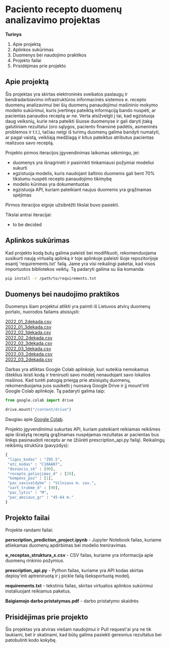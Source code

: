 # Paciento recepto duomenų analizavimo projektas

**Turinys**
1. Apie projektą
2. Aplinkos sukūrimas
3. Duomenys bei naudojimo praktikos
4. Projekto failai
5. Prisidėjimas prie projekto

## Apie projektą

Šis projektas yra skirtas elektroninės sveikatos paslaugų ir bendradarbiavimo infrastruktūros informacinės sistemos e. recepto duomenų analizavimui bei šių duomenų panaudojimui mašininio mokymo modelio sukūrimui, kuris įvertinęs pateiktą informąciją bando nuspėti, ar pacientas panaudos receptą ar ne. Verta atsižvelgti į tai, kad egzistuoja daug veiksnių, kurie nėra pateikti šiuose duomenyse ir gali daryti įtaką galutiniam rezultatui (oro sąlygos, paciento finansinė padėtis, asmeninės problemos ir t.t.), tačiau netgi iš turimų duomenų galima bandyti numatyti, ar pagal vaistą, veikliają medžiagą ir kitus pateiktus atributus pacientas realizuos savo receptą.

Projekto pirmos iteracijos įgyvendinimas laikomas sėkmingu, jei:
   - duomenys yra išnagrinėti ir pasirinkti tinkamiausi požymiai modeliui sukurti
   - egzistuoja modelis, kuris naudojant šaltinio duomenis gali bent 70% tikslumu nuspėti recepto panaudojimo tikimybę
   - modelio kūrimas yra dokumentuotas
   - egzistuoja API, kuriam pateikiant naujus duomenis yra grąžinamas spėjimas

Pirmos iteracijos eigoje užsibrėžti tikslai buvo pasiekti.

Tikslai antrai iteracijai:
   - to be decided

## Aplinkos sukūrimas

Kad projekto kodą butų galima paleisti bei modifikuoti, rekomenduojama susikurti naują virtualią aplinką ir toje aplinkoje paleisti šioje repozitorijoje esantį 'requirements.txt' failą. Jame yra visi reikalingi paketai, kad visos importuotos bibliotekos veiktų. Tą padaryti galima su šia komanda:

```bash
pip install -r /path/to/requirements.txt
```

## Duomenys bei naudojimo praktikos

Duomenys šiam projektui atlikti yra paimti iš Lietuvos atvirų duomenų portalo, nuorodos failams atsisiųsti:

[2022_01_2dekada.csv](https://data.gov.lt/dataset/2020/download/12649/espbi_OD_israsyti_receptai_2022_01_2dekada.csv)         
[2022_01_3dekada.csv](https://data.gov.lt/dataset/2020/download/12650/espbi_OD_israsyti_receptai_2022_01_3dekada.csv)  
[2022_02_1dekada.csv](https://data.gov.lt/dataset/2020/download/12651/espbi_OD_israsyti_receptai_2022_02_1dekada.csv)  
[2022_02_2dekada.csv](https://data.gov.lt/dataset/2020/download/12652/espbi_OD_israsyti_receptai_2022_02_2dekada.csv)  
[2022_02_3dekada.csv](https://data.gov.lt/dataset/2020/download/12653/espbi_OD_israsyti_receptai_2022_02_3dekada.csv)  
[2022_03_1dekada.csv](https://data.gov.lt/dataset/2020/download/12654/espbi_OD_israsyti_receptai_2022_03_1dekada.csv)   
[2022_03_2dekada.csv](https://data.gov.lt/dataset/2020/download/12655/espbi_OD_israsyti_receptai_2022_03_2dekada.csv)  
[2022_03_2dekada.csv](https://data.gov.lt/dataset/2020/download/12656/espbi_OD_israsyti_receptai_2022_03_3dekada.csv)


Darbas yra atliktas Google Colab aplinkoje, kuri suteikia nemokamus išteklius leisti kodą ir treniruoti savo modelį nenaudojant savo lokalios mašinos. Kad turėti patogią prieigą prie atsisiųstų duomenų, rekomenduojama juos susikelti į nuosavą Google Drive ir jį mount'inti Google Colab aplinkoje. Tą padaryti galima taip:

```python
from google.colab import drive

drive.mount("/content/drive")
```

Daugiau apie [Google Colab](https://colab.research.google.com). 

Projekto įgyvendinimui sukurtas API, kuriam pateikiant reikiamas reikšmes apie išrašytą receptą grąžinamas nuspėjamas rezultatas ar pacientas bus linkęs pasinaudoti receptu ar ne (žiūrėti prescription_api.py failą). Reikalingų reikšmių struktūra (pavyzdys):

```python
{    
 "ligos_kodas" : "Z95.5",                            
 "atc_kodas" : "C10AA07",     
 "dozuociu_sk" : [90],      
 "recepto_galiojimas_d" : [29],     
 "kompens_poz" : [1],      
 "pac_savivaldybe" : "Vilniaus m. sav.",      
 "vart_trukme_d" : [90],      
 "pac_lytis" : "M",      
 "pac_amziaus_gr" : "45-64 m."     
}
```

## Projekto failai

Projekte randami failai:

**perscription_prediction_project.ipynb** - Jupyter Notebook failas, kuriame atliekamas duomenų apdirbimas bei modelio treniravimas. 

**e_receptas_struktura_x.csv** - CSV failas, kuriame yra informacija apie duomenų rinkinio požymius.     

**prescription_api.py** - Python failas, kuriame yra API kodas skirtas deploy'inti aptreniruotą ir į pickle failą išeksportuotą modelį.  

**requirements.txt** - tekstinis failas, skirtas virtualios aplinkos sukūrimui instaliuojant reikiamus paketus.

**Baigiamojo darbo pristatymas.pdf** - darbo pristatymo skaidrės

## Prisidėjimas prie projekto

Šis projektas yra atviras viešam naudojimui ir Pull request'ai yra ne tik laukiami, bet ir skatinami, kad būtų galima pasiekti geresnius rezultatus bei patobulinti kodo kokybę.
